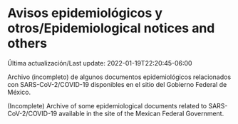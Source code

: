 # Avisos epidemiológicos y otros/Epidemiological notices and others

Última actualización/Last update: 2022-01-19T22:20:45-06:00

Archivo (incompleto) de algunos documentos epidemiológicos relacionados con SARS-CoV-2/COVID-19 disponibles en el sitio del Gobierno Federal de México.

(Incomplete) Archive of some epidemiological documents related to SARS-CoV-2/COVID-19 available in the site of the Mexican Federal Government.
